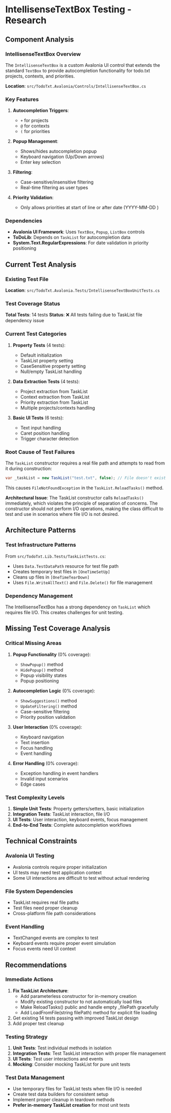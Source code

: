 # IntellisenseTextBox Testing - Research

## Component Analysis

### IntellisenseTextBox Overview
The `IntellisenseTextBox` is a custom Avalonia UI control that extends the standard `TextBox` to provide autocompletion functionality for todo.txt projects, contexts, and priorities.

**Location**: `src/TodoTxt.Avalonia/Controls/IntellisenseTextBox.cs`

### Key Features
1. **Autocompletion Triggers**: 
   - `+` for projects
   - `@` for contexts  
   - `(` for priorities

2. **Popup Management**:
   - Shows/hides autocompletion popup
   - Keyboard navigation (Up/Down arrows)
   - Enter key selection

3. **Filtering**:
   - Case-sensitive/insensitive filtering
   - Real-time filtering as user types

4. **Priority Validation**:
   - Only allows priorities at start of line or after date (YYYY-MM-DD )

### Dependencies
- **Avalonia UI Framework**: Uses `TextBox`, `Popup`, `ListBox` controls
- **ToDoLib**: Depends on `TaskList` for autocompletion data
- **System.Text.RegularExpressions**: For date validation in priority positioning

## Current Test Analysis

### Existing Test File
**Location**: `src/TodoTxt.Avalonia.Tests/IntellisenseTextBoxUnitTests.cs`

### Test Coverage Status
**Total Tests**: 14 tests
**Status**: ❌ All tests failing due to TaskList file dependency issue

### Current Test Categories
1. **Property Tests** (4 tests):
   - Default initialization
   - TaskList property setting
   - CaseSensitive property setting
   - Null/empty TaskList handling

2. **Data Extraction Tests** (4 tests):
   - Project extraction from TaskList
   - Context extraction from TaskList
   - Priority extraction from TaskList
   - Multiple projects/contexts handling

3. **Basic UI Tests** (6 tests):
   - Text input handling
   - Caret position handling
   - Trigger character detection

### Root Cause of Test Failures
The `TaskList` constructor requires a real file path and attempts to read from it during construction:
```csharp
var _taskList = new TaskList("test.txt", false); // File doesn't exist
```

This causes `FileNotFoundException` in the `TaskList.ReloadTasks()` method.

**Architectural Issue**: The TaskList constructor calls `ReloadTasks()` immediately, which violates the principle of separation of concerns. The constructor should not perform I/O operations, making the class difficult to test and use in scenarios where file I/O is not desired.

## Architecture Patterns

### Test Infrastructure Patterns
From `src/TodoTxt.Lib.Tests/TaskListTests.cs`:
- Uses `Data.TestDataPath` resource for test file path
- Creates temporary test files in `[OneTimeSetUp]`
- Cleans up files in `[OneTimeTearDown]`
- Uses `File.WriteAllText()` and `File.Delete()` for file management

### Dependency Management
The IntellisenseTextBox has a strong dependency on `TaskList` which requires file I/O. This creates challenges for unit testing.

## Missing Test Coverage Analysis

### Critical Missing Areas
1. **Popup Functionality** (0% coverage):
   - `ShowPopup()` method
   - `HidePopup()` method
   - Popup visibility states
   - Popup positioning

2. **Autocompletion Logic** (0% coverage):
   - `ShowSuggestions()` method
   - `UpdateFiltering()` method
   - Case-sensitive filtering
   - Priority position validation

3. **User Interaction** (0% coverage):
   - Keyboard navigation
   - Text insertion
   - Focus handling
   - Event handling

4. **Error Handling** (0% coverage):
   - Exception handling in event handlers
   - Invalid input scenarios
   - Edge cases

### Test Complexity Levels
1. **Simple Unit Tests**: Property getters/setters, basic initialization
2. **Integration Tests**: TaskList interaction, file I/O
3. **UI Tests**: User interaction, keyboard events, focus management
4. **End-to-End Tests**: Complete autocompletion workflows

## Technical Constraints

### Avalonia UI Testing
- Avalonia controls require proper initialization
- UI tests may need test application context
- Some UI interactions are difficult to test without actual rendering

### File System Dependencies
- TaskList requires real file paths
- Test files need proper cleanup
- Cross-platform file path considerations

### Event Handling
- TextChanged events are complex to test
- Keyboard events require proper event simulation
- Focus events need UI context

## Recommendations

### Immediate Actions
1. **Fix TaskList Architecture**: 
   - Add parameterless constructor for in-memory creation
   - Modify existing constructor to not automatically load files
   - Make ReloadTasks() public and handle empty _filePath gracefully
   - Add LoadFromFile(string filePath) method for explicit file loading
2. Get existing 14 tests passing with improved TaskList design
3. Add proper test cleanup

### Testing Strategy
1. **Unit Tests**: Test individual methods in isolation
2. **Integration Tests**: Test TaskList interaction with proper file management
3. **UI Tests**: Test user interactions and events
4. **Mocking**: Consider mocking TaskList for pure unit tests

### Test Data Management
- Use temporary files for TaskList tests when file I/O is needed
- Create test data builders for consistent setup
- Implement proper cleanup in teardown methods
- **Prefer in-memory TaskList creation** for most unit tests
